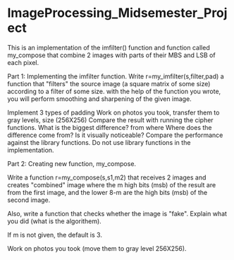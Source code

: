 # ImageProcessing_Midsemester_Project
This is an implementation of the imfilter() function and function called my_compose that combine 2 images with parts of their MBS and LSB of each pixel.

Part 1: Implementing the imfilter function.
Write r=my_imfilter(s,filter,pad) a function that "filters" the source image (a square matrix of some size) according to a filter of some size. 
with the help of the function you wrote, you will perform smoothing and sharpening of the given image.

Implement 3 types of padding
Work on photos you took, transfer them to gray levels, size (256X256)
Compare the result with running the cipher functions. What is the biggest difference? from where Where does the difference come from? Is it visually noticeable?
Compare the performance against the library functions.
Do not use library functions in the implementation.



Part 2: Creating new function, my_compose.

Write a function r=my_compose(s,s1,m2) that receives 2 images and creates "combined" image where the m high bits (msb) of the result are from the first image, and the lower 8-m are the high bits (msb) of the second image.

Also, write a function that checks whether the image is "fake". Explain what you did (what is the algorithem).

If m is not given, the default is 3.

Work on photos you took (move them to gray level 256X256).

